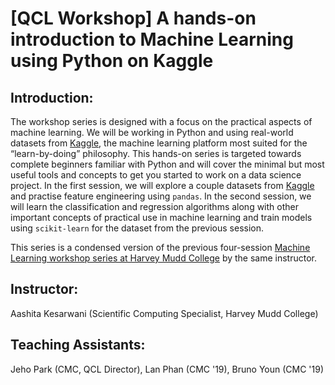 # [QCL Workshop] A hands-on introduction to Machine Learning using Python on Kaggle

## Introduction:
The workshop series is designed with a focus on the practical aspects of machine learning. We will be working in Python and using real-world datasets from [Kaggle](https://www.kaggle.com/), the machine learning platform most suited for the “learn-by-doing” philosophy. This hands-on series is targeted towards complete beginners familiar with Python and will cover the minimal but most useful tools and concepts to get you started to work on a data science project. In the first session, we will explore a couple datasets from [Kaggle](https://www.kaggle.com/) and practise feature engineering using `pandas`. In the second session, we will learn the classification and regression algorithms along with other important concepts of practical use in machine learning and train models using `scikit-learn` for the dataset from the previous session.

This series is a condensed version of the previous four-session [Machine Learning workshop series at Harvey Mudd College](http://www.aashitak.com/ML-Workshops/) by the same instructor. 

## Instructor: 
Aashita Kesarwani (Scientific Computing Specialist, Harvey Mudd College)

## Teaching Assistants: 
Jeho Park (CMC, QCL Director), Lan Phan (CMC '19), Bruno Youn (CMC '19)
